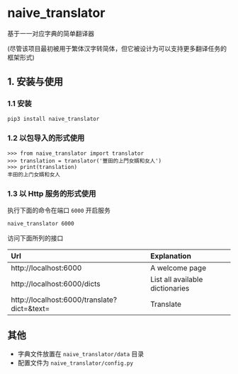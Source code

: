 # naive_translator

基于一一对应字典的简单翻译器

(尽管该项目最初被用于繁体汉字转简体，但它被设计为可以支持更多翻译任务的框架形式)

## 1. 安装与使用

### 1.1 安装

```bash
pip3 install naive_translator
```

### 1.2 以包导入的形式使用

```text
>>> from naive_translator import translator
>>> translation = translator('豐田的上門女婿和女人')
>>> print(translation)
丰田的上门女婿和女人
```

### 1.3 以 Http 服务的形式使用

执行下面的命令在端口 `6000` 开启服务

```bash
naive_translator 6000
```

访问下面所列的接口

|Url|Explanation|
|:---|:---|
|http://localhost:6000|A welcome page|
|http://localhost:6000/dicts|List all available dictionaries|
|http://localhost:6000/translate?dict=&text=|Translate|

## 其他

- 字典文件放置在 `naive_translator/data` 目录
- 配置文件为 `naive_translator/config.py`
